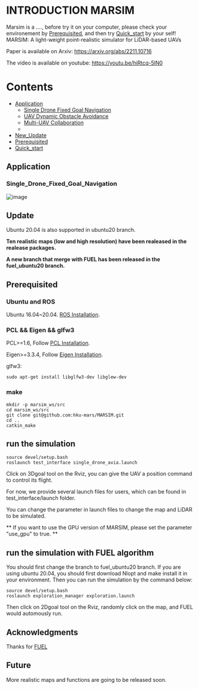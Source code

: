 # INTRODUCTION MARSIM
Marsim is a ...., before try it on your computer, please check your environement by [Prerequisited](#Prerequisited), and then try [Quick_start](#Quick_start) by your self!
MARSIM: A light-weight point-realistic simulator for LiDAR-based UAVs

Paper is available on Arxiv: https://arxiv.org/abs/2211.10716

The video is available on youtube: https://youtu.be/hiRtcq-5lN0

# Contents
* [Application](#Application)
  * [Single Drone Fixed Goal Navigation](#Single_Drone_Fixed_Goal_Navigation)
  * [UAV Dynamic Obstacle Avoidance](#UAV_Dynamic_Obstacle_Avoidance)
  * [Multi-UAV Collaboration](#Multi-UAV_Collaboration)
  * 
* [New_Update](#Update)
* [Prerequisited](#Prerequisited)
* [Quick_start](#Quick_start)



## Application
### Single_Drone_Fixed_Goal_Navigation
![image](https://github.com/1f-small-Xue-study-today/MARSIM/blob/main/media/nav-3d.gif)


## Update

Ubuntu 20.04 is also supported in ubuntu20 branch.

**Ten realistic maps (low and high resolution) have been realeased in the realease packages.**

**A new branch that merge with FUEL has been released in the fuel_ubuntu20 branch.**

## Prerequisited

### Ubuntu and ROS

Ubuntu 16.04~20.04.  [ROS Installation](http://wiki.ros.org/ROS/Installation).

### PCL && Eigen && glfw3

PCL>=1.6, Follow [PCL Installation](https://pointclouds.org/). 

Eigen>=3.3.4, Follow [Eigen Installation](https://eigen.tuxfamily.org/index.php?title=Main_Page).

glfw3:
```
sudo apt-get install libglfw3-dev libglew-dev
```

### make
```
mkdir -p marsim_ws/src
cd marsim_ws/src
git clone git@github.com:hku-mars/MARSIM.git
cd ..
catkin_make
```

## run the simulation

```
source devel/setup.bash
roslaunch test_interface single_drone_avia.launch
```
Click on 3Dgoal tool on the Rviz, you can give the UAV a position command to control its flight.

For now, we provide several launch files for users, which can be found in test_interface/launch folder.

You can change the parameter in launch files to change the map and LiDAR to be simulated.

** If you want to use the GPU version of MARSIM, please set the parameter "use_gpu" to true. **

## run the simulation with FUEL algorithm

You should first change the branch to fuel_ubuntu20 branch. If you are using ubuntu 20.04, you should first download Nlopt and make install it in your environment. Then you can run the simulation by the command below:
```
source devel/setup.bash
roslaunch exploration_manager exploration.launch
```
Then click on 2Dgoal tool on the Rviz, randomly click on the map, and FUEL would automously run.

## Acknowledgments
Thanks for [FUEL](https://github.com/HKUST-Aerial-Robotics/FUEL.git)

## Future
More realistic maps and functions are going to be released soon.
